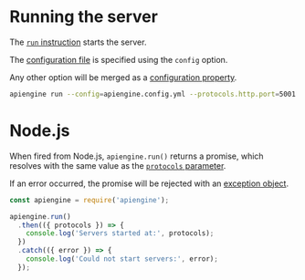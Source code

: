 # Running the server

The [`run` instruction](../usage/usage.md) starts the server.

The [configuration file](../usage/configuration.md#configuration-file) is specified
using the `config` option.

Any other option will be merged as a
[configuration property](../usage/configuration.md#properties).

```bash
apiengine run --config=apiengine.config.yml --protocols.http.port=5001
```

# Node.js

When fired from Node.js, `apiengine.run()` returns a promise, which resolves
with the same value as the
[`protocols` parameter](../configuration/logging.md#functions-parameters).

If an error occurred, the promise will be rejected with an
[exception object](../usage/error.md#exceptions).

<!-- eslint-disable no-unused-vars, no-undef, strict, no-console,
no-restricted-globals, unicorn/catch-error-name, promise/always-return,
promise/prefer-await-to-then -->
```javascript
const apiengine = require('apiengine');

apiengine.run()
  .then(({ protocols }) => {
    console.log('Servers started at:', protocols);
  })
  .catch(({ error }) => {
    console.log('Could not start servers:', error);
  });
```
